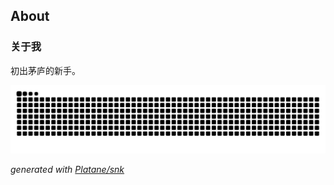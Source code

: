 ## About
### 关于我
初出茅庐的新手。

<picture>
  <source media="(prefers-color-scheme: dark)" srcset="https://raw.githubusercontent.com/Elysiamobi/Elysiamobi/output/github-contribution-grid-snake-dark.svg">
  <source media="(prefers-color-scheme: light)" srcset="https://raw.githubusercontent.com/Elysiamobi/Elysiamobi/output/github-contribution-grid-snake.svg">
  <img alt="github contribution grid snake animation" src="https://raw.githubusercontent.com/Elysiamobi/Elysiamobi/output/github-contribution-grid-snake.svg">
</picture>

_generated with [Platane/snk](https://github.com/Elysiamobi/snk)_
